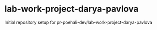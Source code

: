 # lab-work-project-darya-pavlova

Initial repository setup for pr-poehali-dev/lab-work-project-darya-pavlova